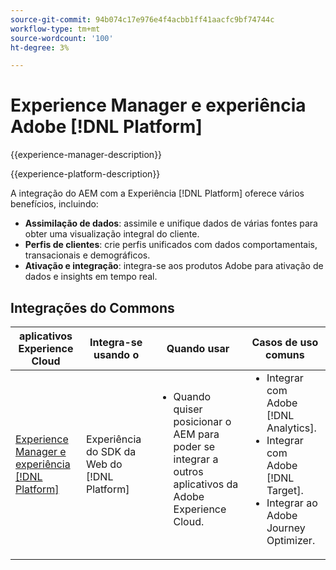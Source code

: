 ```yaml
---
source-git-commit: 94b074c17e976e4f4acbb1ff41aacfc9bf74744c
workflow-type: tm+mt
source-wordcount: '100'
ht-degree: 3%

---
```



# Experience Manager e experiência Adobe [!DNL Platform]

{{experience-manager-description}}

{{experience-platform-description}}

A integração do AEM com a Experiência [!DNL Platform] oferece vários benefícios, incluindo:

+ **Assimilação de dados**: assimile e unifique dados de várias fontes para obter uma visualização integral do cliente.
+ **Perfis de clientes**: crie perfis unificados com dados comportamentais, transacionais e demográficos.
+ **Ativação e integração**: integra-se aos produtos Adobe para ativação de dados e insights em tempo real.

## Integrações do Commons

<table>
    <thead>
        <tr>
            <th>aplicativos Experience Cloud</th>
            <th>Integra-se usando o</th>
            <th>Quando usar</th>
            <th>Casos de uso comuns</th>
        </tr>
    </thead>
    <tbody>
        <tr>
            <td><a href="https://experienceleague.adobe.com/docs/experience-manager-learn/sites/integrations/experience-platform/web-sdk.html" target="_blank" rel="noreferrer">Experience Manager e experiência [!DNL Platform]</a></td>
            <td>Experiência do SDK da Web do [!DNL Platform]</td>
            <td>
                <ul style="margin-top: 0;">
                    <li>Quando quiser posicionar o AEM para poder se integrar a outros aplicativos da Adobe Experience Cloud.</li>
                </ul>
            </td>
            <td>
                <ul style="margin-top: 0;">
                  <li>Integrar com Adobe [!DNL Analytics].</li>
                  <li>Integrar com Adobe [!DNL Target].</li>
                  <li>Integrar ao Adobe Journey Optimizer.</li>
                </ul>
            </td>
        </tr>        
    </tbody>          
</table>
